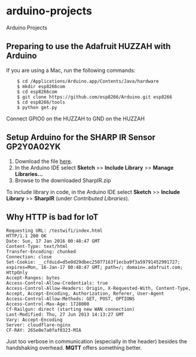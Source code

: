 # arduino-projects
Arduino Projects

## Preparing to use the Adafruit HUZZAH with Arduino
If you are using a Mac, run the following commands:
```
    $ cd /Applications/Arduino.app/Contents/Java/hardware
    $ mkdir esp8266com
    $ cd esp8266com
    $ git clone https://github.com/esp8266/Arduino.git esp8266
    $ cd esp8266/tools
    $ python get.py
```

Connect GPIO0 on the HUZZAH to GND on the HUZZAH


## Setup Arduino for the SHARP IR Sensor GP2Y0A02YK

1. Download the file [here](https://dl.dropboxusercontent.com/u/21592548/SharpIR.zip).
2. In the Arduino IDE select **Sketch** >> **Include Library** >> **Manage Libraries...**
3. Browse to the downloaded SharpIR.zip

To include library in code, in the Arduino IDE select **Sketch** >> **Include Library** >> **SharpIR** (under *Contributed Libraries*).


## Why HTTP is bad for IoT

```
Requesting URL: /testwifi/index.html
HTTP/1.1 200 OK
Date: Sun, 17 Jan 2016 00:48:47 GMT
Content-Type: text/html
Transfer-Encoding: chunked
Connection: close
Set-Cookie: __cfduid=d5e0d29dbec25077163f1ecba9f3a59791452991727; expires=Mon, 16-Jan-17 00:48:47 GMT; path=/; domain=.adafruit.com; HttpOnly
Accept-Ranges: bytes
Access-Control-Allow-Credentials: true
Access-Control-Allow-Headers: Origin, X-Requested-With, Content-Type, Accept, Accept-Encoding, Authorization, Referer, User-Agent
Access-Control-Allow-Methods: GET, POST, OPTIONS
Access-Control-Max-Age: 1728000
Cf-Railgun: direct (starting new WAN connection)
Last-Modified: Thu, 27 Jun 2013 14:13:27 GMT
Vary: Accept-Encoding
Server: cloudflare-nginx
CF-RAY: 265e0e7a0faf0323-MIA
```

Just too verbose in communication (especially in the header) besides the handshaking overhead. **MQTT** offers something better.

